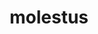 ---
title: molestus
meaning: annoying
ch: four
pos: totadjective
femstem: molest
femend: a
neutstem: molest
neutend: um
six: y
---